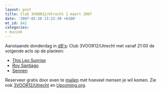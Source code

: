 ```yaml
---
layout: post
title: Club 3VOOR12/Utrecht 1 maart 2007
date: '2007-02-26 13:22:30 +0100'
mt_id: 842
categories:
- muziek
---
```

Aanstaande donderdag in <a href="http://www.dbstudio.nl/">dB's</a>: Club 3VOOR12/Utrecht met vanaf 21:00 de volgende acts op de planken:

<ul>
<li><a href="http://www.myspace.com/thisleosunrise">This Leo Sunrise</a></li>
<li><a href="http://www.myspace.com/roysantiago">Roy Santiago</a></li>
<li><a href="http://www.myspace.com/sennenband">Sennen</a></li>
</ul>

Reserveer gratis door even te <a href="mailto:club@3voor12utrecht.nl">mailen</a> met hoeveel mensen je wil komen. Zie ook <a href="http://3voor12lokaal.vpro.nl/magazines/news/index.jsp?portals=6337&magazines=6338&news=483628">3VOOR12/Utrecht</a> en <a href="http://upcoming.org/event/155785">Upcoming.org</a>.
